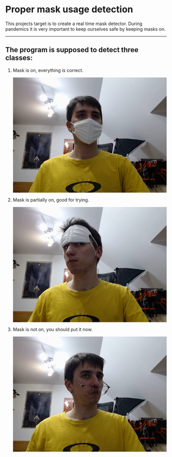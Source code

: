 # Proper mask usage detection

This projects target is to create a real time mask detector. During pandemics it is very important to keep ourselves safe by keeping masks on.

<hr>

## The program is supposed to detect three classes:

1. Mask is on, everything is correct.

   <img src="images/GoodMask_72dd043e-34d5-11eb-82d3-347df6021425.jpg" high=150 align='center'>

2. Mask is partially on, good for trying.

   <img src="images/WrongMask_9bc8efde-34d5-11eb-8486-347df6021425.jpg" high=150 align='center'>

   

3. Mask is not on, you should put it now.

   <img src="images/NoMask_ae9c8c88-34d5-11eb-ab1a-347df6021425.jpg" high=150 align='center'>



